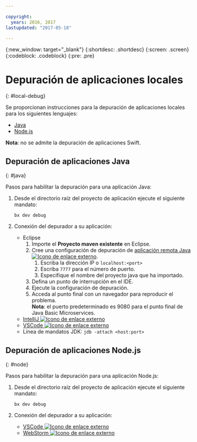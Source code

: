 ```yaml
---

copyright:
  years: 2016, 2017
lastupdated: "2017-05-18"

---
```

{:new_window: target="_blank"}
{:shortdesc: .shortdesc}
{:screen: .screen}
{:codeblock: .codeblock}
{:pre: .pre}

# Depuración de aplicaciones locales
{: #local-debug}

Se proporcionan instrucciones para la depuración de aplicaciones locales para los siguientes lenguajes:

* [Java](#java)
* [Node.js](#node)

**Nota**: no se admite la depuración de aplicaciones Swift.

## Depuración de aplicaciones Java
{: #java}

Pasos para habilitar la depuración para una aplicación Java:

1. Desde el directorio raíz del proyecto de aplicación ejecute el siguiente mandato:

	`bx dev debug`

2. Conexión del depurador a su aplicación:

	* Eclipse
      1. Importe el **Proyecto maven existente** en Eclipse.
      2. Cree una configuración de depuración de [aplicación remota Java ![Icono de enlace externo](../icons/launch-glyph.svg "Icono de enlace externo")](http://help.eclipse.org/neon/index.jsp?topic=%2Forg.eclipse.jdt.doc.user%2Ftasks%2Ftask-remotejava_launch_config.htm "Icono de enlace externo").
      		1. Escriba la dirección IP o `localhost:<port>`  
      		2. Escriba `7777` para el número de puerto.
      		3. Especifique el nombre del proyecto java que ha importado.
      6. Defina un punto de interrupción en el IDE.
      7. Ejecute la configuración de depuración.
      8. Acceda al punto final con un navegador para reproducir el problema.  
	   **Nota**: el puerto predeterminado es 9080 para el punto final de Java Basic Microservices.
	* [IntelliJ ![Icono de enlace externo](../icons/launch-glyph.svg "Icono de enlace externo")](https://www.jetbrains.com/help/idea/2016.3/run-debug-configuration-remote.html "Icono de enlace externo")
	* [VSCode ![Icono de enlace externo](../icons/launch-glyph.svg "Icono de enlace externo")](https://marketplace.visualstudio.com/items?itemName=donjayamanne.javadebugge "Icono de enlace externo")
	* Línea de mandatos JDK: `jdb -attach <host:port>`

## Depuración de aplicaciones Node.js

{: #node}

Pasos para habilitar la depuración para una aplicación Node.js:

1. Desde el directorio raíz del proyecto de aplicación ejecute el siguiente mandato:

	`bx dev debug`

2. Conexión del depurador a su aplicación:
	* [VSCode ![Icono de enlace externo](../icons/launch-glyph.svg "Icono de enlace externo")](https://blog.docker.com/2016/07/live-debugging-docker/ "Icono de enlace externo")
	* [WebStorm ![Icono de enlace externo](../icons/launch-glyph.svg "Icono de enlace externo")](https://blog.alexseifert.com/2016/10/25/debugging-node-js-in-a-docker-container-with-webstorm/ "Icono de enlace externo")


<!--
## Swift application debugging - content from mike tunnicliffe
{: #swift}

Steps to enable debug for a Swift application:  

1. On the App server (or system where the Swift application will execute), you should start the 'lldb server':
 - `lldb-server platform -->
<!-- listen <port number>`
2. On the App server, build the Kitura-based server application using the debug configuration:
 - `swift build debug`
3. On the App server, start the Kitura-based server application:
 - `./build/debug/Kitura-Starter`
4. On the client system (also known as the host system), start the 'lldb client':
 - `lldb`
5. Configure lldb client to connect to lldb-server:
 - `(lldb) platform select remote-linux`
 - `(lldb) platform connect connect://<ip address server>:<port number server>`
6. Execute commands to debug remote program:
 - `(lldb) process attach -->
<!--pid 3626`
-->
